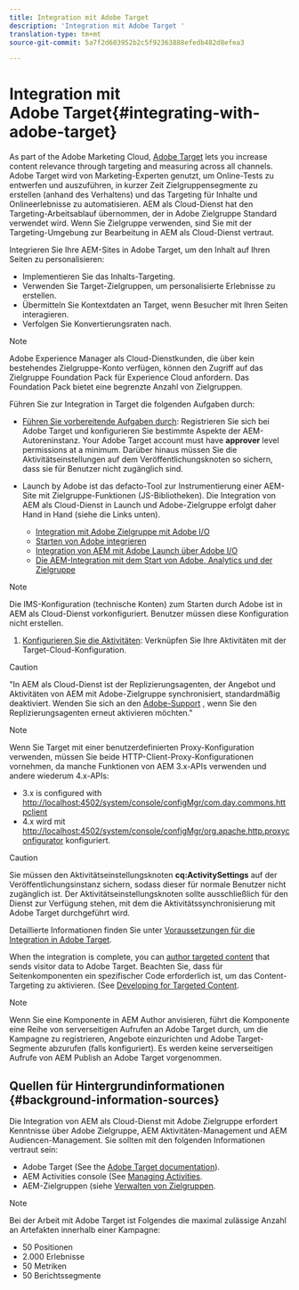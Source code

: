 ```yaml
---
title: Integration mit Adobe Target
description: 'Integration mit Adobe Target '
translation-type: tm+mt
source-git-commit: 5a7f2d603952b2c5f92363888efedb482d8efea3

---
```



# Integration mit Adobe Target{#integrating-with-adobe-target}

As part of the Adobe Marketing Cloud, [Adobe Target](http://www.adobe.com/solutions/testing-targeting/testandtarget.html) lets you increase content relevance through targeting and measuring across all channels. Adobe Target wird von Marketing-Experten genutzt, um Online-Tests zu entwerfen und auszuführen, in kurzer Zeit Zielgruppensegmente zu erstellen (anhand des Verhaltens) und das Targeting für Inhalte und Onlineerlebnisse zu automatisieren. AEM als Cloud-Dienst hat den Targeting-Arbeitsablauf übernommen, der in Adobe Zielgruppe Standard verwendet wird. Wenn Sie Zielgruppe verwenden, sind Sie mit der Targeting-Umgebung zur Bearbeitung in AEM als Cloud-Dienst vertraut.

Integrieren Sie Ihre AEM-Sites in Adobe Target, um den Inhalt auf Ihren Seiten zu personalisieren:

* Implementieren Sie das Inhalts-Targeting.
* Verwenden Sie Target-Zielgruppen, um personalisierte Erlebnisse zu erstellen.
* Übermitteln Sie Kontextdaten an Target, wenn Besucher mit Ihren Seiten interagieren.
* Verfolgen Sie Konvertierungsraten nach.

>[!NOTE]
>
>Adobe Experience Manager als Cloud-Dienstkunden, die über kein bestehendes Zielgruppe-Konto verfügen, können den Zugriff auf das Zielgruppe Foundation Pack für Experience Cloud anfordern.  Das Foundation Pack bietet eine begrenzte Anzahl von Zielgruppen.


Führen Sie zur Integration in Target die folgenden Aufgaben durch:

* [Führen Sie vorbereitende Aufgaben durch](https://docs.adobe.com/content/help/en/experience-manager-65/administering/integration/target-requirements.html): Registrieren Sie sich bei Adobe Target und konfigurieren Sie bestimmte Aspekte der AEM-Autoreninstanz. Your Adobe Target account must have **approver** level permissions at a minimum. Darüber hinaus müssen Sie die Aktivitätseinstellungen auf dem Veröffentlichungsknoten so sichern, dass sie für Benutzer nicht zugänglich sind.

* Launch by Adobe ist das defacto-Tool zur Instrumentierung einer AEM-Site mit Zielgruppe-Funktionen (JS-Bibliotheken). Die Integration von AEM als Cloud-Dienst in Launch und Adobe-Zielgruppe erfolgt daher Hand in Hand (siehe die Links unten).

   * [Integration mit Adobe Zielgruppe mit Adobe I/O](https://docs.adobe.com/content/help/en/experience-manager-65/administering/integration/integration-ims-adobe-io.html)
   * [Starten von Adobe integrieren](https://docs.adobe.com/content/help/en/experience-manager-learn/sites/integrations/adobe-launch-integration-tutorial-understand.html)
   * [Integration von AEM mit Adobe Launch über Adobe I/O](https://helpx.adobe.com/experience-manager/using/aem_launch_adobeio_integration.html)
   * [Die AEM-Integration mit dem Start von Adobe, Analytics und der Zielgruppe](https://helpx.adobe.com/experience-manager/kt/integration/using/aem-launch-integration-tutorial-understand.html)

>[!NOTE]
>
>Die IMS-Konfiguration (technische Konten) zum Starten durch Adobe ist in AEM als Cloud-Dienst vorkonfiguriert. Benutzer müssen diese Konfiguration nicht erstellen.

1. [Konfigurieren Sie die Aktivitäten](https://docs.adobe.com/content/help/en/experience-manager-65/authoring/personalization/activitylib.html): Verknüpfen Sie Ihre Aktivitäten mit der Target-Cloud-Konfiguration.

>[!CAUTION]
>
>&quot;In AEM als Cloud-Dienst ist der Replizierungsagenten, der Angebot und Aktivitäten von AEM mit Adobe-Zielgruppe synchronisiert, standardmäßig deaktiviert. Wenden Sie sich an den [Adobe-Support](https://helpx.adobe.com/contact/enterprise-support.ec.html#target) , wenn Sie den Replizierungsagenten erneut aktivieren möchten.&quot;

>[!NOTE]
>
>Wenn Sie Target mit einer benutzerdefinierten Proxy-Konfiguration verwenden, müssen Sie beide HTTP-Client-Proxy-Konfigurationen vornehmen, da manche Funktionen von AEM 3.x-APIs verwenden und andere wiederum 4.x-APIs:
>
>* 3.x is configured with [http://localhost:4502/system/console/configMgr/com.day.commons.httpclient](http://localhost:4502/system/console/configMgr/com.day.commons.httpclient)
>* 4.x wird mit [http://localhost:4502/system/console/configMgr/org.apache.http.proxyconfigurator](http://localhost:4502/system/console/configMgr/org.apache.http.proxyconfigurator)  konfiguriert.
>



>[!CAUTION]
>
>Sie müssen den Aktivitätseinstellungsknoten **cq:ActivitySettings** auf der Veröffentlichungsinstanz sichern, sodass dieser für normale Benutzer nicht zugänglich ist. Der Aktivitätseinstellungsknoten sollte ausschließlich für den Dienst zur Verfügung stehen, mit dem die Aktivitätssynchronisierung mit Adobe Target durchgeführt wird.
>
>Detaillierte Informationen finden Sie unter [Voraussetzungen für die Integration in Adobe Target](https://docs.adobe.com/content/help/en/experience-manager-65/administering/integration/target-requirements.html#securing-the-activity-settings-node).

When the integration is complete, you can [author targeted content](https://docs.adobe.com/content/help/en/experience-manager-65/authoring/personalization/content-targeting-touch.html) that sends visitor data to Adobe Target. Beachten Sie, dass für Seitenkomponenten ein spezifischer Code erforderlich ist, um das Content-Targeting zu aktivieren. (See [Developing for Targeted Content](https://docs.adobe.com/content/help/en/experience-manager-65/developing/personlization/target.html).

>[!NOTE]
>
>Wenn Sie eine Komponente in AEM Author anvisieren, führt die Komponente eine Reihe von serverseitigen Aufrufen an Adobe Target durch, um die Kampagne zu registrieren, Angebote einzurichten und Adobe Target-Segmente abzurufen (falls konfiguriert). Es werden keine serverseitigen Aufrufe von AEM Publish an Adobe Target vorgenommen.

## Quellen für Hintergrundinformationen {#background-information-sources}

Die Integration von AEM als Cloud-Dienst mit Adobe Zielgruppe erfordert Kenntnisse über Adobe Zielgruppe, AEM Aktivitäten-Management und AEM Audiencen-Management. Sie sollten mit den folgenden Informationen vertraut sein:

* Adobe Target (See the [Adobe Target documentation](https://marketing.adobe.com/resources/help/en_US/target/)).
* AEM Activities console (See [Managing Activities](https://docs.adobe.com/content/help/en/experience-manager-65/authoring/personalization/activitylib.html).
* AEM-Zielgruppen (siehe [Verwalten von Zielgruppen](https://docs.adobe.com/content/help/en/experience-manager-65/authoring/personalization/managing-audiences.html).

>[!NOTE]
>
>Bei der Arbeit mit Adobe Target ist Folgendes die maximal zulässige Anzahl an Artefakten innerhalb einer Kampagne:
>
>* 50 Positionen
>* 2.000 Erlebnisse
>* 50 Metriken
>* 50 Berichtssegmente
>



